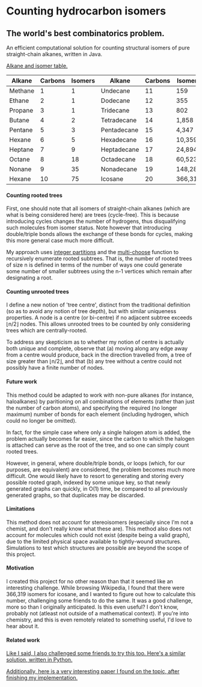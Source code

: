 # Counting hydrocarbon isomers
## The world's best combinatorics problem.

An efficient computational solution for counting structural isomers of pure straight-chain alkanes, written in Java.

[Alkane and isomer table.](https://en.wikipedia.org/wiki/List_of_straight-chain_alkanes)

| Alkane | Carbons | Isomers | Alkane | Carbons | Isomers
| --- | --- | --- | --- | --- | --- |
| Methane | 1 | 1 | Undecane | 11 | 159
| Ethane | 2 | 1 | Dodecane | 12 | 355
| Propane | 3 | 1 | Tridecane | 13 | 802
| Butane | 4 | 2 | Tetradecane | 14 | 1,858
| Pentane | 5 | 3 | Pentadecane | 15 | 4,347
| Hexane | 6 | 5 | Hexadecane | 16 | 10,359
| Heptane | 7 | 9 | Heptadecane | 17 | 24,894
| Octane | 8 | 18 | Octadecane | 18 | 60,523
| Nonane | 9 | 35 | Nonadecane | 19 | 148,284
| Hexane | 10 | 75 | Icosane | 20 | 366,319

#### Counting rooted trees

First, one should note that all isomers of straight-chain alkanes (which are what is being considered here) are trees (cycle-free).  This is because introducing cycles changes the number of hydrogens, thus disqualifying such molecules from isomer status. Note however that introducing double/triple bonds allows the exchange of these bonds for cycles, making this more general case much more difficult.

My approach uses [integer partitions](https://en.wikipedia.org/wiki/Partition_%28number_theory%29) and the [multi-choose](https://en.wikipedia.org/wiki/Multiset) function to recursively enumerate rooted subtrees. That is, the number of rooted trees of size n is defined in terms of the number of ways one could generate some number of smaller subtrees using the n-1 vertices which remain after designating a root.

#### Counting unrooted trees

I define a new notion of 'tree centre', distinct from the traditional definition (so as to avoid any notion of tree depth), but with similar uniqueness properties. A node is a centre (or bi-centre) if no adjacent subtree exceeds ⌊n/2⌋ nodes. This allows unrooted trees to be counted by only considering trees which are centrally-rooted.

To address any skepticism as to whether my notion of centre is actually both unique and complete, observe that (a) moving along any edge away from a centre would produce, back in the direction travelled from, a tree of size greater than ⌊n/2⌋, and that (b) any tree without a centre could not possibly have a finite number of nodes.

#### Future work

This method could be adapted to work with non-pure alkanes (for instance, haloalkanes) by paritioning on all combinations of elements (rather than just the number of carbon atoms), and specifying the required (no longer maximum) number of bonds for each element (including hydrogen, which could no longer be omitted).

In fact, for the simple case where only a single halogen atom is added, the problem actually becomes far easier, since the carbon to which the halogen is attached can serve as the root of the tree, and so one can simply count rooted trees.

However, in general, where double/triple bonds, or loops (which, for our purposes, are equivalent) are considered, the problem becomes much more difficult. One would likely have to resort to generating and storing every possible rooted graph, indexed by some unique key, so that newly generated graphs can quickly, in O(1) time, be compared to all previously generated graphs, so that duplicates may be discarded.

#### Limitations

This method does not account for stereoisomers (especially since I'm not a chemist, and don't really know what these are).
This method also does not account for molecules which could not exist (despite being a valid graph), due to the limited physical space available to tightly-wound structures. Simulations to test which structures are possible are beyond the scope of this project.

#### Motivation

I created this project for no other reason than that it seemed like an interesting challenge. While browsing Wikipedia, I found that there were 366,319 isomers for icosane, and I wanted to figure out how to calculate this number, challenging some friends to do the same. It was a good challenge, more so than I originally anticipated. Is this even useful? I don't know, probably not (atleast not outside of a mathematical context). If you're into chemistry, and this is even remotely related to something useful, I'd love to hear about it.

#### Related work

[Like I said, I also challenged some friends to try this too. Here's a similar solution, written in Python.](https://github.com/TipTaco/AlkaneIsomerSolver)

[Additionally, here is a very interesting paper I found on the topic, after finishing my implementation.](https://prod-ng.sandia.gov/techlib-noauth/access-control.cgi/2004/040960.pdf)
